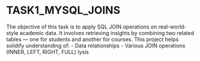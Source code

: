 # TASK1_MYSQL_JOINS
The objective of this task is to apply SQL JOIN operations on real-world-style academic data. It involves retrieving insights by combining two related tables — one for students and another for courses.  This project helps solidify understanding of: - Data relationships - Various JOIN operations (INNER, LEFT, RIGHT, FULL) lysis

